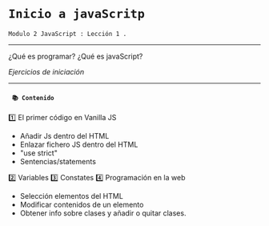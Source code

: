 # `Inicio a javaScritp`

`Modulo 2 JavaScript : Lección 1 .`

---

¿Qué es programar? ¿Qué es javaScript?

_Ejercicios de iniciación_

---

#### ` 📚 Contenido`

1️⃣ El primer código en Vanilla JS

- Añadir Js dentro del HTML
- Enlazar fichero JS dentro del HTML
- "use strict"
- Sentencias/statements

2️⃣ Variables
3️⃣ Constates
4️⃣ Programación en la web

- Selección elementos del HTML
- Modificar contenidos de un elemento
- Obtener info sobre clases y añadir o quitar clases.
